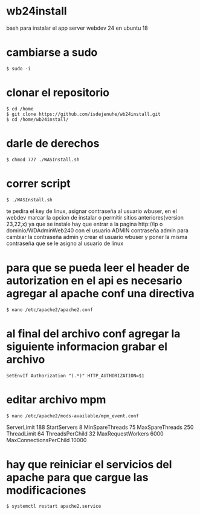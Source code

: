 # wb24install
bash para instalar el app server webdev 24 en ubuntu 18

# cambiarse a sudo
    $ sudo -i
# clonar el repositorio
    $ cd /home
    $ git clone https://github.com/isdejenuhe/wb24install.git
    $ cd /home/wb24install/
# darle de derechos
    $ chmod 777 ./WASInstall.sh
# correr script
    $ ./WASInstall.sh

te pedira el key de linux, asignar contraseña al usuario wbuser, en el webdev marcar la opcion de instalar o permitir sitios anteriores(version 23,22,x)
ya que se instale hay que entrar a la pagina http://ip o dominio/WDAdminWeb240 con el usuario ADMIN contraseña admin para cambiar la contraseña admin y crear el usuario wbuser y poner la misma contraseña que se le asigno al usuario de linux

# para que se pueda leer el header de autorization en el api es necesario agregar al apache conf una directiva
    $ nano /etc/apache2/apache2.conf
    
# al final del archivo conf agregar la siguiente informacion grabar el archivo
    SetEnvIf Authorization "(.*)" HTTP_AUTHORIZATION=$1

# editar archivo mpm
    $ nano /etc/apache2/mods-available/mpm_event.conf

<IfModule mpm_event_module>
        ServerLimit             188
        StartServers            8
        MinSpareThreads         75
        MaxSpareThreads         250
        ThreadLimit             64
        ThreadsPerChild         32
        MaxRequestWorkers       6000
        MaxConnectionsPerChild  10000
</IfModule>

# hay que reiniciar el servicios del apache para que cargue las modificaciones
    $ systemctl restart apache2.service
